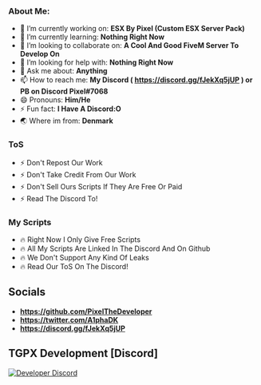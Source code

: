 

### About Me:

- 🔭 I’m currently working on: **ESX By Pixel (Custom ESX Server Pack)**
- 🌱 I’m currently learning: **Nothing Right Now**
- 👯 I’m looking to collaborate on: **A Cool And Good FiveM Server To Develop On**
- 🤔 I’m looking for help with: **Nothing Right Now**
- 💬 Ask me about: **Anything**
- 📫 How to reach me: **My Discord ( https://discord.gg/fJekXq5jUP ) or PB on Discord Pixel#7068**
- 😄 Pronouns: **Him/He**
- ⚡ Fun fact: **I Have A Discord:O**
- 🌏 Where im from: **Denmark**

### ToS
- ⚡ Don't Repost Our Work
- ⚡ Don't Take Credit From Our Work
- ⚡ Don't Sell Ours Scripts If They Are Free Or Paid
- ⚡ Read The Discord To!

### My Scripts

- 🔥 Right Now I Only Give Free Scripts
- 🔥 All My Scripts Are Linked In The Discord And On Github
- 🔥 We Don't Support Any Kind Of Leaks
- 🔥 Read Our ToS On The Discord!

## Socials
- **https://github.com/PixelTheDeveloper**
- **https://twitter.com/A1phaDK**
- **https://discord.gg/fJekXq5jUP**

## TGPX Development [Discord]
[![Developer Discord](https://discordapp.com/api/guilds/909261119103832084/widget.png?style=banner2)](https://discord.gg/fJekXq5jUP)
